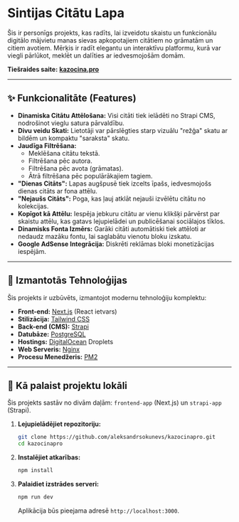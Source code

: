 # Sintijas Citātu Lapa

Šis ir personīgs projekts, kas radīts, lai izveidotu skaistu un funkcionālu digitālo mājvietu manas sievas apkopotajiem citātiem no grāmatām un citiem avotiem. Mērķis ir radīt elegantu un interaktīvu platformu, kurā var viegli pārlūkot, meklēt un dalīties ar iedvesmojošām domām.

**Tiešraides saite:** [**kazocina.pro**](https://kazocina.pro) 

---

## ✨ Funkcionalitāte (Features)

* **Dinamiska Citātu Attēlošana:** Visi citāti tiek ielādēti no Strapi CMS, nodrošinot vieglu satura pārvaldību.
* **Divu veidu Skati:** Lietotāji var pārslēgties starp vizuālu "režģa" skatu ar bildēm un kompaktu "saraksta" skatu.
* **Jaudīga Filtrēšana:**
    * Meklēšana citātu tekstā.
    * Filtrēšana pēc autora.
    * Filtrēšana pēc avota (grāmatas).
    * Ātrā filtrēšana pēc populārākajiem tagiem.
* **"Dienas Citāts":** Lapas augšpusē tiek izcelts īpašs, iedvesmojošs dienas citāts ar fona attēlu.
* **"Nejaušs Citāts":** Poga, kas ļauj atklāt nejauši izvēlētu citātu no kolekcijas.
* **Kopīgot kā Attēlu:** Iespēja jebkuru citātu ar vienu klikšķi pārvērst par skaistu attēlu, kas gatavs lejupielādei un publicēšanai sociālajos tīklos.
* **Dinamisks Fonta Izmērs:** Garāki citāti automātiski tiek attēloti ar nedaudz mazāku fontu, lai saglabātu vienotu bloku izskatu.
* **Google AdSense Integrācija:** Diskrēti reklāmas bloki monetizācijas iespējām.

---

## 🚀 Izmantotās Tehnoloģijas

Šis projekts ir uzbūvēts, izmantojot modernu tehnoloģiju komplektu:

* **Front-end:** [Next.js](https://nextjs.org/) (React ietvars)
* **Stilizācija:** [Tailwind CSS](https://tailwindcss.com/)
* **Back-end (CMS):** [Strapi](https://strapi.io/)
* **Datubāze:** [PostgreSQL](https://www.postgresql.org/)
* **Hostings:** [DigitalOcean](https://www.digitalocean.com/) Droplets
* **Web Serveris:** [Nginx](https://www.nginx.com/)
* **Procesu Menedžeris:** [PM2](https://pm2.keymetrics.io/)

---

## 🔧 Kā palaist projektu lokāli

Šis projekts sastāv no divām daļām: `frontend-app` (Next.js) un `strapi-app` (Strapi).

1.  **Lejupielādējiet repozitoriju:**
    ```bash
    git clone https://github.com/aleksandrsokunevs/kazocinapro.git
    cd kazocinapro
    ```
2.  **Instalējiet atkarības:**
    ```bash
    npm install
    ```
3.  **Palaidiet izstrādes serveri:**
    ```bash
    npm run dev
    ```
    Aplikācija būs pieejama adresē `http://localhost:3000`.
